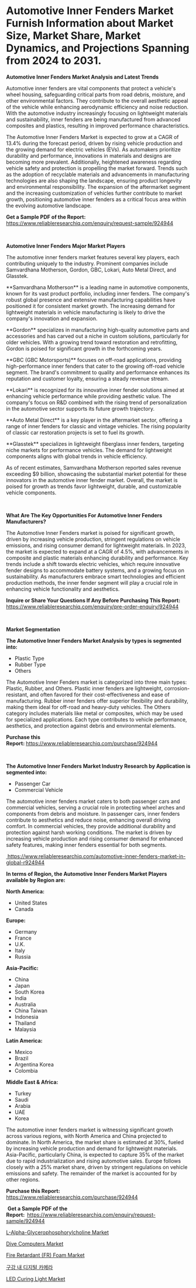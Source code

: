 <p><h1>Automotive Inner Fenders Market Furnish Information about Market Size, Market Share, Market Dynamics, and Projections Spanning from 2024 to 2031.</h1></p><p><strong>Automotive Inner Fenders Market Analysis and Latest Trends</strong></p>
<p><p>Automotive inner fenders are vital components that protect a vehicle's wheel housing, safeguarding critical parts from road debris, moisture, and other environmental factors. They contribute to the overall aesthetic appeal of the vehicle while enhancing aerodynamic efficiency and noise reduction. With the automotive industry increasingly focusing on lightweight materials and sustainability, inner fenders are being manufactured from advanced composites and plastics, resulting in improved performance characteristics.</p><p>The Automotive Inner Fenders Market is expected to grow at a CAGR of 13.4% during the forecast period, driven by rising vehicle production and the growing demand for electric vehicles (EVs). As automakers prioritize durability and performance, innovations in materials and designs are becoming more prevalent. Additionally, heightened awareness regarding vehicle safety and protection is propelling the market forward. Trends such as the adoption of recyclable materials and advancements in manufacturing technologies are also shaping the landscape, ensuring product longevity and environmental responsibility. The expansion of the aftermarket segment and the increasing customization of vehicles further contribute to market growth, positioning automotive inner fenders as a critical focus area within the evolving automotive landscape.</p></p>
<p><strong>Get a Sample PDF of the Report:&nbsp;</strong> <a href="https://www.reliableresearchiq.com/enquiry/request-sample/924944?utm_campaign=1102&utm_medium=2&utm_source=Github&utm_content=ia&utm_term=02102024&utm_id=automotive-inner-fenders">https://www.reliableresearchiq.com/enquiry/request-sample/924944</a></p>
<p>&nbsp;</p>
<p><strong>Automotive Inner Fenders Major Market Players</strong></p>
<p><p>The automotive inner fenders market features several key players, each contributing uniquely to the industry. Prominent companies include Samvardhana Motherson, Gordon, GBC, Lokari, Auto Metal Direct, and Glasstek. </p><p>**Samvardhana Motherson** is a leading name in automotive components, known for its vast product portfolio, including inner fenders. The company's robust global presence and extensive manufacturing capabilities have positioned it for consistent market growth. The increasing demand for lightweight materials in vehicle manufacturing is likely to drive the company's innovation and expansion.</p><p>**Gordon** specializes in manufacturing high-quality automotive parts and accessories and has carved out a niche in custom solutions, particularly for older vehicles. With a growing trend toward restoration and retrofitting, Gordon is poised for significant growth in the forthcoming years. </p><p>**GBC (GBC Motorsports)** focuses on off-road applications, providing high-performance inner fenders that cater to the growing off-road vehicle segment. The brand's commitment to quality and performance enhances its reputation and customer loyalty, ensuring a steady revenue stream.</p><p>**Lokari** is recognized for its innovative inner fender solutions aimed at enhancing vehicle performance while providing aesthetic value. The company's focus on R&D combined with the rising trend of personalization in the automotive sector supports its future growth trajectory.</p><p>**Auto Metal Direct** is a key player in the aftermarket sector, offering a range of inner fenders for classic and vintage vehicles. The rising popularity of classic car restoration projects is set to fuel its growth.</p><p>**Glasstek** specializes in lightweight fiberglass inner fenders, targeting niche markets for performance vehicles. The demand for lightweight components aligns with global trends in vehicle efficiency.</p><p>As of recent estimates, Samvardhana Motherson reported sales revenue exceeding $9 billion, showcasing the substantial market potential for these innovators in the automotive inner fender market. Overall, the market is poised for growth as trends favor lightweight, durable, and customizable vehicle components.</p></p>
<p>&nbsp;</p>
<p><strong>What Are The Key Opportunities For Automotive Inner Fenders Manufacturers?</strong></p>
<p><p>The Automotive Inner Fenders market is poised for significant growth, driven by increasing vehicle production, stringent regulations on vehicle emissions, and rising consumer demand for lightweight materials. In 2023, the market is expected to expand at a CAGR of 4.5%, with advancements in composite and plastic materials enhancing durability and performance. Key trends include a shift towards electric vehicles, which require innovative fender designs to accommodate battery systems, and a growing focus on sustainability. As manufacturers embrace smart technologies and efficient production methods, the inner fender segment will play a crucial role in enhancing vehicle functionality and aesthetics.</p></p>
<p><strong>Inquire or Share Your Questions If Any Before Purchasing This Report:</strong> <a href="https://www.reliableresearchiq.com/enquiry/pre-order-enquiry/924944?utm_campaign=1102&utm_medium=2&utm_source=Github&utm_content=ia&utm_term=02102024&utm_id=automotive-inner-fenders">https://www.reliableresearchiq.com/enquiry/pre-order-enquiry/924944</a></p>
<p>&nbsp;</p>
<p><strong>Market Segmentation</strong></p>
<p><strong>The Automotive Inner Fenders Market Analysis by types is segmented into:</strong></p>
<p><ul><li>Plastic Type</li><li>Rubber Type</li><li>Others</li></ul></p>
<p><p>The Automotive Inner Fenders market is categorized into three main types: Plastic, Rubber, and Others. Plastic inner fenders are lightweight, corrosion-resistant, and often favored for their cost-effectiveness and ease of manufacturing. Rubber inner fenders offer superior flexibility and durability, making them ideal for off-road and heavy-duty vehicles. The Others category includes materials like metal or composites, which may be used for specialized applications. Each type contributes to vehicle performance, aesthetics, and protection against debris and environmental elements.</p></p>
<p><strong>Purchase this Report:&nbsp;</strong><a href="https://www.reliableresearchiq.com/purchase/924944?utm_campaign=1102&utm_medium=2&utm_source=Github&utm_content=ia&utm_term=02102024&utm_id=automotive-inner-fenders">https://www.reliableresearchiq.com/purchase/924944</a></p>
<p>&nbsp;</p>
<p><strong>The Automotive Inner Fenders Market Industry Research by Application is segmented into:</strong></p>
<p><ul><li>Passenger Car</li><li>Commercial Vehicle</li></ul></p>
<p><p>The automotive inner fenders market caters to both passenger cars and commercial vehicles, serving a crucial role in protecting wheel arches and components from debris and moisture. In passenger cars, inner fenders contribute to aesthetics and reduce noise, enhancing overall driving comfort. In commercial vehicles, they provide additional durability and protection against harsh working conditions. The market is driven by increasing vehicle production and rising consumer demand for enhanced safety features, making inner fenders essential for both segments.</p></p>
<p><a href="https://www.reliableresearchiq.com/automotive-inner-fenders-market-in-global-r924944?utm_campaign=1102&utm_medium=2&utm_source=Github&utm_content=ia&utm_term=02102024&utm_id=automotive-inner-fenders">&nbsp;https://www.reliableresearchiq.com/automotive-inner-fenders-market-in-global-r924944</a></p>
<p><strong>In terms of Region, the Automotive Inner Fenders Market Players available by Region are:</strong></p>
<p>
    <p> <strong> North America: </strong>
        <ul>
            <li>United States</li>
            <li>Canada</li>
        </ul>
        </p> 
    <p> <strong> Europe: </strong>
        <ul>
            <li>Germany</li>
            <li>France</li>
            <li>U.K.</li>
            <li>Italy</li>
            <li>Russia</li>
        </ul>
        </p> 
    <p> <strong> Asia-Pacific: </strong>
        <ul>
            <li>China</li>
            <li>Japan</li>
            <li>South Korea</li>
            <li>India</li>
            <li>Australia</li>
            <li>China Taiwan</li>
            <li>Indonesia</li>
            <li>Thailand</li>
            <li>Malaysia</li>
        </ul>
        </p> 
    <p> <strong> Latin America: </strong>
        <ul>
            <li>Mexico</li>
            <li>Brazil</li>
            <li>Argentina Korea</li>
            <li>Colombia</li>
        </ul>
        </p> 
    <p> <strong> Middle East & Africa: </strong>
        <ul>
            <li>Turkey</li>
            <li>Saudi</li>
            <li>Arabia</li>
            <li>UAE</li>
            <li>Korea</li>
        </ul>
    </p>
    </p>
<p><p>The automotive inner fenders market is witnessing significant growth across various regions, with North America and China projected to dominate. In North America, the market share is estimated at 30%, fueled by increasing vehicle production and demand for lightweight materials. Asia-Pacific, particularly China, is expected to capture 35% of the market due to rapid industrialization and rising automotive sales. Europe follows closely with a 25% market share, driven by stringent regulations on vehicle emissions and safety. The remainder of the market is accounted for by other regions.</p></p>
<p><strong>Purchase this Report: </strong><a href="https://www.reliableresearchiq.com/purchase/924944?utm_campaign=1102&utm_medium=2&utm_source=Github&utm_content=ia&utm_term=02102024&utm_id=automotive-inner-fenders">https://www.reliableresearchiq.com/purchase/924944</a></p>
<p>&nbsp;<strong>Get a Sample PDF of the Report:&nbsp;&nbsp;</strong><a href="https://www.reliableresearchiq.com/enquiry/request-sample/924944?utm_campaign=1102&utm_medium=2&utm_source=Github&utm_content=ia&utm_term=02102024&utm_id=automotive-inner-fenders">https://www.reliableresearchiq.com/enquiry/request-sample/924944</a></p>
<p><strong></strong></p>
<p><p><a href="https://issuu.com/reportprime-2/docs/l-alpha-glycerophosphorylcholine-ma_8209207b60e36c?utm_campaign=1102&utm_medium=2&utm_source=Github&utm_content=ia&utm_term=02102024&utm_id=automotive-inner-fenders">L-Alpha-Glycerophosphorylcholine Market</a></p><p><a href="https://www.linkedin.com/pulse/market-forecast-global-dive-computers-trends-impact-analysis-kp8de?utm_campaign=1102&utm_medium=2&utm_source=Github&utm_content=ia&utm_term=02102024&utm_id=automotive-inner-fenders">Dive Computers Market</a></p><p><a href="https://issuu.com/reportprime-2/docs/fire-retardant-fr-foam-market-size-_51851cd1c8bbee?utm_campaign=1102&utm_medium=2&utm_source=Github&utm_content=ia&utm_term=02102024&utm_id=automotive-inner-fenders">Fire Retardant (FR) Foam Market</a></p><p><a href="https://github.com/laholand/Market-Research-Report-List-6/blob/main/294686716438.md?utm_campaign=1102&utm_medium=2&utm_source=Github&utm_content=ia&utm_term=02102024&utm_id=automotive-inner-fenders">구강 내 디지털 카메라</a></p><p><a href="https://www.linkedin.com/pulse/led-curing-light-market-global-regional-analysis-focus-rqoae?utm_campaign=1102&utm_medium=2&utm_source=Github&utm_content=ia&utm_term=02102024&utm_id=automotive-inner-fenders">LED Curing Light Market</a></p></p>
